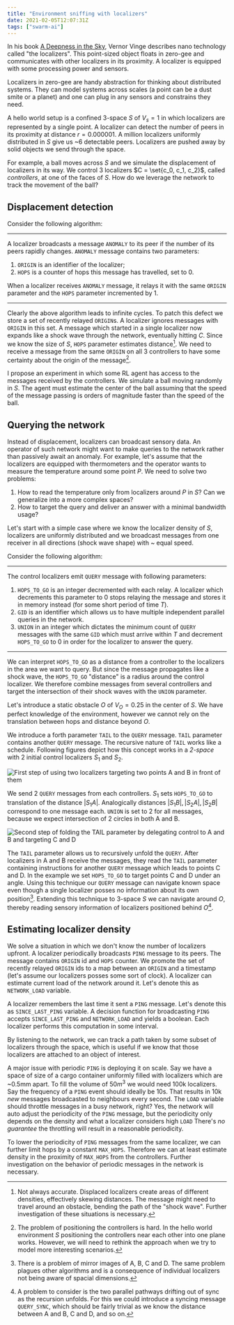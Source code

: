 ```yaml
---
title: "Environment sniffing with localizers"
date: 2021-02-05T12:07:31Z
tags: ["swarm-ai"]
---
```


In his book [A Deepness in the Sky][deepness-in-the-sky], Vernor Vinge
describes nano technology called "the localizers". This point-sized object
floats in zero-gee and communicates with other localizers in its proximity. A
localizer is equipped with some processing power and sensors.

Localizers in zero-gee are handy abstraction for thinking about distributed
systems. They can model systems across scales (a point can be a dust smite or a
planet) and one can plug in any sensors and constrains they need.

A hello world setup is a confined 3-space $S$ of $V_s = 1$ in which localizers
are represented by a single point. A localizer can detect the number of peers
in its proximity at distance $r = 0.000001$. A million localizers uniformly
distributed in $S$ give us ~6 detectable peers. Localizers are pushed away by
solid objects we send through the space.

For example, a ball moves across $S$ and we simulate the displacement of
localizers in its way. We control 3 localizers $C = \set{c_0, c_1, c_2}$,
called _controllers_, at one of the faces of $S$. How do we leverage the
network to track the movement of the ball?

## Displacement detection
Consider the following algorithm: 

---
A localizer broadcasts a message `ANOMALY` to its peer if the number of its
peers rapidly changes. `ANOMALY` message contains two parameters:
1. `ORIGIN` is an identifier of the localizer;
2. `HOPS` is a counter of hops this message has travelled, set to 0.

When a localizer receives `ANOMALY` message, it relays it with the same
`ORIGIN` parameter and the `HOPS` parameter incremented by 1.

---

Clearly the above algorithm leads to infinite cycles. To patch this defect we
store a set of recently relayed `ORIGIN`s. A localizer ignores messages with
`ORIGIN` in this set. A message which started in a single localizer now expands
like a shock wave through the network, eventually hitting $C$. Since we know
the size of $S$, `HOPS` parameter estimates distance[^1]. We need to receive a
message from the same `ORIGIN` on all 3 controllers to have some certainty
about the origin of the message[^2].

I propose an experiment in which some RL agent has access to the messages
received by the controllers. We simulate a ball moving randomly in $S$. The
agent must estimate the center of the ball assuming that the speed of the
message passing is orders of magnitude faster than the speed of the ball. 

## Querying the network
Instead of displacement, localizers can broadcast sensory data. An operator of
such network might want to make queries to the network rather than passively
await an anomaly. For example, let's assume that the localizers are equipped
with thermometers and the operator wants to measure the temperature around some
point $P$. We need to solve two problems:

1. How to read the temperature only from localizers around $P$ in $S$? Can we
   generalize into a more complex spaces?
2. How to target the query and deliver an answer with a minimal bandwidth
   usage?

Let's start with a simple case where we know the localizer density of $S$,
localizers are uniformly distributed and we broadcast messages from one
receiver in all directions (shock wave shape) with ~ equal speed.

Consider the following algorithm:

---
The control localizers emit `QUERY` message with following parameters:
1. `HOPS_TO_GO` is an integer decremented with each relay. A localizer which
   decrements this parameter to 0 stops relaying the message and stores it in
   memory instead (for some short period of time $T$).
2. `GID` is an identifier which allows us to have multiple independent parallel
   queries in the network.
3. `UNION` in an integer which dictates the minimum count of `QUERY` messages
   with the same `GID` which must arrive within $T$ and decrement `HOPS_TO_GO`
   to 0 in order for the localizer to answer the query.

---

We can interpret `HOPS_TO_GO` as a distance from a controller to the localizers
in the area we want to query. But since the message propagates like a shock
wave, the `HOPS_TO_GO` "distance" is a radius around the control localizer. We
therefore combine messages from several controllers and target the intersection
of their shock waves with the `UNION` parameter.

Let's introduce a static obstacle $O$ of $V_O = 0.25$ in the center of $S$. We
have perfect knowledge of the environment, however we cannot rely on the
translation between hops and distance beyond $O$.

We introduce a forth parameter `TAIL` to the `QUERY` message. `TAIL` parameter
contains another `QUERY` message. The recursive nature of `TAIL` works like a
schedule. Following figures depict how this concept works in a _2-space_ with 2
initial control localizers $S_1$ and $S_2$.

![First step of using two localizers targeting two points A and B in front of
them](/localizer_2d_1.png)

We send 2 `QUERY` messages from each controllers. $S_1$ sets `HOPS_TO_GO` to
translation of the distance $|S_1 A|$. Analogically distances $|S_1 B|, |S_2
A|, |S_2 B|$ correspond to one message each. `UNION` is set to 2 for all
messages, because we expect intersection of 2 circles in both A and B.

![Second step of folding the TAIL parameter by delegating control to A and B
and targeting C and D](/localizer_2d_2.png)

The `TAIL` parameter allows us to recursively unfold the `QUERY`. After
localizers in A and B receive the messages, they read the `TAIL` parameter
containing instructions for another `QUERY` message which leads to points C and
D. In the example we set `HOPS_TO_GO` to target points C and D under an angle.
Using this technique our `QUERY` message can navigate known space even though a
single localizer posses no information about its own position[^3]. Extending
this technique to 3-space $S$ we can navigate around $O$, thereby reading
sensory information of localizers positioned behind $O$[^4]. 

## Estimating localizer density
We solve a situation in which we don't know the number of localizers upfront. A
localizer periodically broadcasts `PING` message to its peers. The message
contains `ORIGIN` id and `HOPS` counter. We promote the set of recently relayed
`ORIGIN` ids to a map between an `ORIGIN` and a timestamp (let's assume our
localizers posses some sort of clock). A localizer can estimate current load of
the network around it. Let's denote this as `NETWORK_LOAD` variable.

A localizer remembers the last time it sent a `PING` message. Let's denote
this as `SINCE_LAST_PING` variable. A decision function for broadcasting
`PING` accepts `SINCE_LAST_PING` and `NETWORK_LOAD` and yields a
boolean. Each localizer performs this computation in some interval.

By listening to the network, we can track a path taken by some subset of
localizers through the space, which is useful if we know that those localizers
are attached to an object of interest.

A major issue with periodic `PING` is deploying it on scale. Say we have a
space of size of a cargo container uniformly filled with localizers which are
~0.5mm apart. To fill the volume of $50m^3$ we would need 100k localizers. Say
the frequency of a `PING` event should ideally be 10s. That results in 10k
_new_ messages broadcasted to neighbours every second. The `LOAD` variable
should throttle messages in a busy network, right? Yes, the network will auto
adjust the periodicity of the `PING` message, but the periodicity only depends
on the density and what a localizer considers high `LOAD` There's _no
guarantee_ the throttling will result in a reasonable periodicity.

To lower the periodicity of `PING` messages from the same localizer, we can
further limit hops by a constant `MAX_HOPS`. Therefore we can at least estimate
density in the proximity of `MAX_HOPS` from the controllers. Further
investigation on the behavior of periodic messages in the network is necessary.

[^1]: Not always accurate. Displaced localizers create areas of different
  densities, effectively skewing distances. The message might need to travel
  around an obstacle, bending the path of the "shock wave". Further
  investigation of these situations is necessary.

[^2]: The problem of positioning the controllers is hard. In the hello world
  environment $S$ positioning the controllers near each other into one plane
  works. However, we will need to rethink the approach when we try to model
  more interesting scenarios.

[^3]: There is a problem of mirror images of A, B, C and D. The same problem
  plagues other algorithms and is a consequence of individual localizers not
  being aware of spacial dimensions. 

[^4]: A problem to consider is the two parallel pathways drifting out of sync
  as the recursion unfolds. For this we could introduce a syncing message
  `QUERY_SYNC`, which should be fairly trivial as we know the distance between
  A and B, C and D, and so on.

<!-- References -->
[deepness-in-the-sky]: https://en.wikipedia.org/wiki/A_Deepness_in_the_Sky
